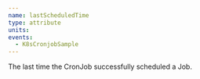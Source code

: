```yaml
---
name: lastScheduledTime
type: attribute
units:
events:
  - K8sCronjobSample
---
```


The last time the CronJob successfully scheduled a Job.
